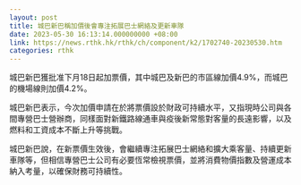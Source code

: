 ```yaml
---
layout: post
title: 城巴新巴稱加價後會專注拓展巴士網絡及更新車隊
date: 2023-05-30 16:13:14.000000000 +08:00
link: https://news.rthk.hk/rthk/ch/component/k2/1702740-20230530.htm
categories: rthk
---
```


城巴新巴獲批准下月18日起加票價，其中城巴及新巴的市區線加價4.9%，而城巴的機場線則加價4.2%。

城巴新巴表示，今次加價申請在於將票價設於財政可持續水平，又指現時公司與各間專營巴士營辦商，同樣面對新鐵路線通車與疫後新常態對客量的長遠影響，以及燃料和工資成本不斷上升等挑戰。

城巴新巴說，在新票價生效後，會繼續專注拓展巴士網絡和擴大乘客量、持續更新車隊等，但相信專營巴士公司有必要恆常檢視票價，並將消費物價指數及營運成本納入考量，以確保財務可持續性。
